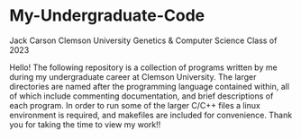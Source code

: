 # My-Undergraduate-Code
Jack Carson
Clemson University Genetics & Computer Science
Class of 2023


Hello! The following repository is a collection of programs written by me during my undergraduate career at Clemson University. The larger directories are named after the programming language contained within, all of which include commenting documentation, and brief descriptions of each program. In order to run some of the larger C/C++ files a linux environment is required, and makefiles are included for convenience. Thank you for taking the time to view my work!!
